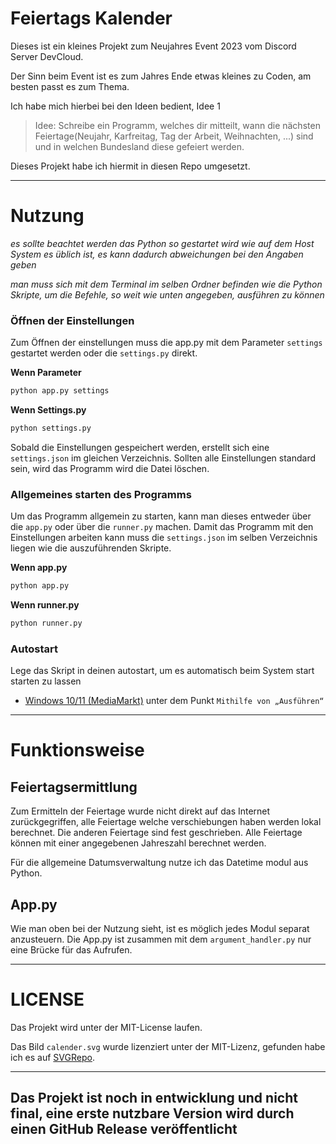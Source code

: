 # Feiertags Kalender

Dieses ist ein kleines Projekt zum Neujahres Event 2023 vom Discord Server DevCloud.

Der Sinn beim Event ist es zum Jahres Ende etwas kleines zu Coden, am besten passt es zum Thema.

Ich habe mich hierbei bei den Ideen bedient, Idee 1

> Idee: Schreibe ein Programm, welches dir mitteilt, wann die nächsten Feiertage(Neujahr, Karfreitag, Tag der Arbeit, Weihnachten, ...) sind und in welchen Bundesland diese gefeiert werden.

Dieses Projekt habe ich hiermit in diesen Repo umgesetzt.

---

# Nutzung
*es sollte beachtet werden das Python so gestartet wird wie auf dem Host System es üblich ist, es kann dadurch abweichungen bei den Angaben geben*

*man muss sich mit dem Terminal im selben Ordner befinden wie die Python Skripte, um die Befehle, so weit wie unten angegeben, ausführen zu können*

### Öffnen der Einstellungen
Zum Öffnen der einstellungen muss die app.py mit dem Parameter ``settings`` gestartet werden oder die ``settings.py`` direkt.

**Wenn Parameter**

````bash
python app.py settings
````

**Wenn Settings.py**

````bash
python settings.py
````

Sobald die Einstellungen gespeichert werden, erstellt sich eine ``settings.json`` im gleichen Verzeichnis.
Sollten alle Einstellungen standard sein, wird das Programm wird die Datei löschen.

### Allgemeines starten des Programms
Um das Programm allgemein zu starten, kann man dieses entweder über die ``app.py`` oder über die ``runner.py`` machen.
Damit das Programm mit den Einstellungen arbeiten kann muss die ``settings.json`` im selben Verzeichnis liegen wie die
auszuführenden Skripte.

**Wenn app.py**
````bash
python app.py
````

**Wenn runner.py**
````bash
python runner.py
````

### Autostart

Lege das Skript in deinen autostart, um es automatisch beim System start starten zu lassen

- [Windows 10/11 (MediaMarkt)](https://www.mediamarkt.de/de/content/themen-specials/schon-gewusst-wie/windows-10-autostart-programme-entfernen-hinzufuegen) unter dem Punkt ``Mithilfe von „Ausführen“``


---

# Funktionsweise

## Feiertagsermittlung
Zum Ermitteln der Feiertage wurde nicht direkt auf das Internet zurückgegriffen, alle Feiertage welche verschiebungen haben werden lokal berechnet.
Die anderen Feiertage sind fest geschrieben.
Alle Feiertage können mit einer angegebenen Jahreszahl berechnet werden.

Für die allgemeine Datumsverwaltung nutze ich das Datetime modul aus Python.

## App.py
Wie man oben bei der Nutzung sieht, ist es möglich jedes Modul separat anzusteuern. Die App.py ist zusammen mit dem ``argument_handler.py`` nur eine Brücke für das Aufrufen.

---
# LICENSE

Das Projekt wird unter der MIT-License laufen.

Das Bild ``calender.svg`` wurde lizenziert unter der MIT-Lizenz, gefunden habe ich es auf [SVGRepo](https://www.svgrepo.com/svg/337698/calendar-thirty-two).

---

## Das Projekt ist noch in entwicklung und nicht final, eine erste nutzbare Version wird durch einen GitHub Release veröffentlicht 
